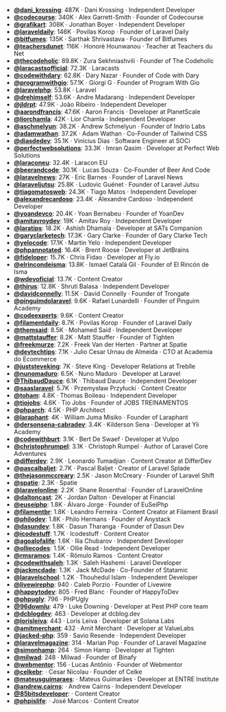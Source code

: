 - **[@dani_krossing](https://www.youtube.com/@dani_krossing)**: 487K ‧ Dani Krossing ‧ Independent Developer
- **[@codecourse](https://www.youtube.com/@codecourse)**: 340K ‧ Alex Garrett-Smith ‧ Founder of Codecourse
- **[@grafikart](https://www.youtube.com/@grafikart)**: 308K ‧ Jonathan Boyer ‧ Independent Developer
- **[@laraveldaily](https://www.youtube.com/@laraveldaily)**: 146K ‧ Povilas Korop ‧ Founder of Laravel Daily
- **[@bitfumes](https://www.youtube.com/@bitfumes)**: 135K ‧ Sarthak Shrivastava ‧ Founder of Bitfumes
- **[@teachersdunet](https://www.youtube.com/@teachersdunet)**: 116K ‧ Honoré Hounwanou ‧ Teacher at Teachers du Net
- **[@thecodeholic](https://www.youtube.com/@thecodeholic)**: 89.8K ‧ Zura Sekhniashvili ‧ Founder of The Codeholic
- **[@laracastsofficial](https://www.youtube.com/@laracastsofficial)**: 72.3K ‧ Laracasts
- **[@codewithdary](https://www.youtube.com/@codewithdary)**: 62.8K ‧ Dary Nazar ‧ Founder of Code with Dary
- **[@programwithgio](https://www.youtube.com/@programwithgio)**: 57.1K ‧ Giorgi G ‧ Founder of Program With Gio
- **[@laravelphp](https://www.youtube.com/@laravelphp)**: 53.8K ‧ Laravel
- **[@drehimself](https://www.youtube.com/@drehimself)**: 53.6K ‧ Andre Madarang ‧ Independent Developer
- **[@jldrpt](https://www.youtube.com/@jldrpt)**: 47.9K ‧ João Ribeiro ‧ Independent Developer
- **[@aarondfrancis](https://www.youtube.com/@aarondfrancis)**: 47.6K ‧ Aaron Francis ‧ Developer at PlanetScale
- **[@liorchamla](https://www.youtube.com/@liorchamla)**: 42K ‧ Lior Chamla ‧ Independent Developer
- **[@aschmelyun](https://www.youtube.com/@aschmelyun)**: 38.2K ‧ Andrew Schmelyun ‧ Founder of Indrio Labs
- **[@adamwathan](https://www.youtube.com/@adamwathan)**: 37.2K ‧ Adam Wathan ‧ Co-Founder of Tailwind CSS
- **[@diasdedev](https://www.youtube.com/@diasdedev)**: 35.1K ‧ Vinicius Dias ‧ Software Engineer at SOCi
- **[@perfectwebsolutions](https://www.youtube.com/@perfectwebsolutions)**: 33.3K ‧ Imran Qasim ‧ Developer at Perfect Web Solutions
- **[@laraconeu](https://www.youtube.com/@laraconeu)**: 32.4K ‧ Laracon EU
- **[@beerandcode](https://www.youtube.com/@beerandcode)**: 30.1K ‧ Lucas Souza ‧ Co-Founder of Beer And Code
- **[@laravelnews](https://www.youtube.com/@laravelnews)**: 27K ‧ Eric Barnes ‧ Founder of Laravel News
- **[@laraveljutsu](https://www.youtube.com/@laraveljutsu)**: 25.8K ‧ Ludovic Guénet ‧ Founder of Laravel Jutsu
- **[@tiagomatosweb](https://www.youtube.com/@tiagomatosweb)**: 24.3K ‧ Tiago Matos ‧ Independent Developer
- **[@alexandrecardoso](https://www.youtube.com/@alexandrecardoso)**: 23.4K ‧ Alexandre Cardoso ‧ Independent Developer
- **[@yoandevco](https://www.youtube.com/@yoandevco)**: 20.4K ‧ Yoan Bernabeu ‧ Founder of YoanDev
- **[@amitavroydev](https://www.youtube.com/@amitavroydev)**: 19K ‧ Amitav Roy ‧ Independent Developer
- **[@laratips](https://www.youtube.com/@laratips)**: 18.2K ‧ Ashish Dhamala ‧ Developer at SATs Companion
- **[@garyclarketech](https://www.youtube.com/@garyclarketech)**: 17.3K ‧ Gary Clarke ‧ Founder of Gary Clarke Tech
- **[@yelocode](https://www.youtube.com/@yelocode)**: 17.1K ‧ Martin Yelo ‧ Independent Developer
- **[@phpannotated](https://www.youtube.com/@phpannotated)**: 16.4K ‧ Brent Roose ‧ Developer at JetBrains
- **[@fideloper](https://www.youtube.com/@fideloper)**: 15.7K ‧ Chris Fidao ‧ Developer at Fly.io
- **[@elrincondeisma](https://www.youtube.com/@elrincondeisma)**: 13.8K ‧ Ismael Catalá Gil ‧ Founder of El Rincón de Isma
- **[@wdevoficial](https://www.youtube.com/@wdevoficial)**: 13.7K ‧ Content Creator
- **[@thirus](https://www.youtube.com/@thirus)**: 12.8K ‧ Shruti Balasa ‧ Independent Developer
- **[@davidconnelly](https://www.youtube.com/@davidconnelly)**: 11.5K ‧ David Connelly ‧ Founder of Trongate
- **[@pinguimdolaravel](https://www.youtube.com/@pinguimdolaravel)**: 9.6K ‧ Rafael Lunardelli ‧ Founder of Pinguim Academy
- **[@codeexperts](https://www.youtube.com/@codeexperts)**: 9.6K ‧ Content Creator
- **[@filamentdaily](https://www.youtube.com/@filamentdaily)**: 8.7K ‧ Povilas Korop ‧ Founder of Laravel Daily
- **[@themsaid](https://www.youtube.com/@themsaid)**: 8.5K ‧ Mohamed Said ‧ Independent Developer
- **[@mattstauffer](https://www.youtube.com/@mattstauffer)**: 8.2K ‧ Matt Stauffer ‧ Founder of Tighten
- **[@freekmurze](https://www.youtube.com/@freekmurze)**: 7.2K ‧ Freek Van der Herten ‧ Partner at Spatie
- **[@devtechtips](https://www.youtube.com/@devtechtips)**: 7.1K ‧ Julio Cesar Urnau de Almeida ‧ CTO at Academia do Ecommerce
- **[@juststeveking](https://www.youtube.com/@juststeveking)**: 7K ‧ Steve King ‧ Developer Relations at Treblle
- **[@nunomaduro](https://www.youtube.com/@nunomaduro)**: 6.5K ‧ Nuno Maduro ‧ Developer at Laravel
- **[@ThibaudDauce](https://www.youtube.com/@ThibaudDauce)**: 6.1K ‧ Thibaud Dauce ‧ Independent Developer
- **[@saaslaravel](https://www.youtube.com/@saaslaravel)**: 5.7K ‧ Przemysław Przyłucki ‧ Content Creator
- **[@toham](https://www.youtube.com/@toham)**: 4.8K ‧ Thomas Boileau ‧ Independent Developer
- **[@tiojobs](https://www.youtube.com/@tiojobs)**: 4.6K ‧ Tio Jobs ‧ Founder of JOBS TREINAMENTOS
- **[@phparch](https://www.youtube.com/@phparch)**: 4.5K ‧ PHP Architect
- **[@laraphant](https://www.youtube.com/@laraphant)**: 4K ‧ William Juma Misiko ‧ Founder of Laraphant
- **[@dersonsena-cabradev](https://www.youtube.com/@dersonsena-cabradev)**: 3.4K ‧ Kilderson Sena ‧ Developer at Yii Academy
- **[@codewithburt](https://www.youtube.com/@codewithburt)**: 3.1K ‧ Bert De Swaef ‧ Developer at Vulpo
- **[@christophrumpel](https://www.youtube.com/@christophrumpel)**: 3.1K ‧ Christoph Rumpel ‧ Author of Laravel Core Adventures
- **[@differdev](https://www.youtube.com/@differdev)**: 2.9K ‧ Leonardo Tumadjian ‧ Content Creator at DifferDev
- **[@pascalbaljet](https://www.youtube.com/@pascalbaljet)**: 2.7K ‧ Pascal Baljet ‧ Creator of Laravel Splade
- **[@thejasonmccreary](https://www.youtube.com/@thejasonmccreary)**: 2.5K ‧ Jason McCreary ‧ Founder of Laravel Shift
- **[@spatie](https://www.youtube.com/@spatie)**: 2.3K ‧ Spatie
- **[@laravelonline](https://www.youtube.com/@laravelonline)**: 2.2K ‧ Shane Rosenthal ‧ Founder of LaravelOnline
- **[@daltoncast](https://www.youtube.com/@daltoncast)**: 2K ‧ Jordan Dalton ‧ Developer at Financial
- **[@euseiphp](https://www.youtube.com/@euseiphp)**: 1.8K ‧ Álvaro Jorge ‧ Founder of EuSeiPhp
- **[@filamentbr](https://www.youtube.com/@filamentbr)**: 1.8K ‧ Leandro Ferreira ‧ Content Creator at Filament Brasil
- **[@philodev](https://www.youtube.com/@philodev)**: 1.8K ‧ Philo Hermans ‧ Founder of Anystack
- **[@dasundev](https://www.youtube.com/@dasundev)**: 1.8K ‧ Dasun Tharanga ‧ Founder of Dasun Dev
- **[@icodestuff](https://www.youtube.com/@icodestuff)**: 1.7K ‧ Icodestuff ‧ Content Creator
- **[@agoalofalife](https://www.youtube.com/@agoalofalife)**: 1.6K ‧ Ilia Chubarov ‧ Independent Developer
- **[@olliecodes](https://www.youtube.com/@olliecodes)**: 1.5K ‧ Ollie Read ‧ Independent Developer
- **[@rmsramos](https://www.youtube.com/@rmsramos)**: 1.4K ‧ Rômulo Ramos ‧ Content Creator
- **[@codewithsaleh](https://www.youtube.com/@codewithsaleh)**: 1.3K ‧ Saleh Hashemi ‧ Laravel Developer
- **[@jackmcdade](https://www.youtube.com/@jackmcdade)**: 1.3K ‧ Jack McDade ‧ Co-Founder of Statamic
- **[@laravelschool](https://www.youtube.com/@laravelschool)**: 1.2K ‧ Thouhedul Islam ‧ Independent Developer
- **[@livewirephp](https://www.youtube.com/@livewirephp)**: 940 ‧ Caleb Porzio ‧ Founder of Livewire
- **[@happytodev](https://www.youtube.com/@happytodev)**: 805 ‧ Fred Blanc ‧ Founder of HappyToDev
- **[@phpugly](https://www.youtube.com/@phpugly)**: 796 ‧ PHPUgly
- **[@96downlu](https://www.youtube.com/@96downlu)**: 479 ‧ Luke Downing ‧ Developer at Pest PHP core team
- **[@dcblogdev](https://www.youtube.com/@dcblogdev)**: 463 ‧ Developer at dcblog.dev
- **[@lorisleiva](https://www.youtube.com/@lorisleiva)**: 443 ‧ Loris Leiva ‧ Developer at Solana Labs
- **[@amitmerchant](https://www.youtube.com/@amitmerchant)**: 432 ‧ Amit Merchant ‧ Developer at ValueLabs
- **[@jacked-php](https://www.youtube.com/@jacked-php)**: 359 ‧ Savio Resende ‧ Independent Developer
- **[@laravelmagazine](https://www.youtube.com/@laravelmagazine)**: 314 ‧ Marian Pop ‧ Founder of Laravel Magazine
- **[@simonhamp](https://www.youtube.com/@simonhamp)**: 264 ‧ Simon Hamp ‧ Developer at Tighten
- **[@milwad](https://www.youtube.com/@milwad)**: 248 ‧ Milwad ‧ Founder of Binafy
- **[@webmentor](https://www.youtube.com/@webmentor)**: 156 ‧ Lucas Antônio ‧ Founder of Webmentor
- **[@celkebr](https://www.youtube.com/@celkebr)**:  ‧ Cesar Nicolau ‧ Founder of Celke
- **[@mateusguimaraes](https://www.youtube.com/@mateusguimaraes)**:  ‧ Mateus Guimarães ‧ Developer at ENTRE Institute
- **[@andrew.cairns](https://www.youtube.com/@andrew.cairns)**:  ‧ Andrew Cairns ‧ Independent Developer
- **[@85bitsdeveloper](https://www.youtube.com/@85bitsdeveloper)**:  ‧ Content Creator
- **[@phpislife](https://www.youtube.com/@phpislife)**:  ‧ José Marcos ‧ Content Creator
